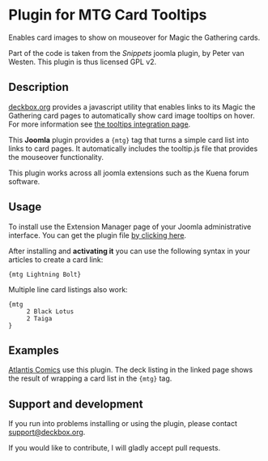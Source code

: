 Plugin for MTG Card Tooltips
============================

Enables card images to show on mouseover for Magic the Gathering cards.

Part of the code is taken from the *Snippets* joomla plugin, by Peter
 van Westen. This plugin is thus licensed GPL v2.


Description
-----------

[deckbox.org](http://deckbox.org) provides a javascript utility that enables links to its 
Magic the Gathering card pages to automatically show card image tooltips on hover. 
For more information see [the tooltips integration page](http://deckbox.org/help/tooltips).

This **Joomla** plugin provides a `{mtg}` tag that turns a simple card list into links 
to card pages. It automatically includes the tooltip.js file that provides the
mouseover functionality.

This plugin works across all joomla extensions such as the Kuena forum software.

Usage
-----

To install use the Extension Manager page of your Joomla administrative interface. You
can get the plugin file 
[by clicking here](https://github.com/SebastianZaha/joomla_mtg_tooltips/archive/master.zip).


After installing and **activating it** you can use the following syntax in your
articles to create a card link:
```
{mtg Lightning Bolt}
```

Multiple line card listings also work:
```
{mtg
     2 Black Lotus
     2 Taiga
}
```

Examples
--------

[Atlantis Comics](http://www.atlantis-comics.com/trading-card-games/deck-lists/216-star-city-iq-january-20th-1st-place-scott-fagen.html) 
use this plugin. The deck listing in the linked page shows the result of wrapping a card list
in the `{mtg}` tag.


Support and development
-----------------------

If you run into problems installing or using the plugin, please contact 
[support@deckbox.org](mailto:support@deckbox.org).

If you would like to contribute, I will gladly accept pull requests.
